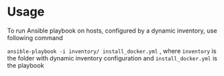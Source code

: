 # Usage

To run Ansible playbook on hosts, configured by a dynamic inventory, use following command

`ansible-playbook -i inventory/ install_docker.yml`
, where `inventory` is the folder with dynamic inventory configuration and `install_docker.yml` is the playbook